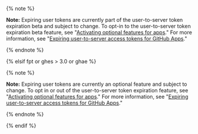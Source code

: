 
{% note %}

**Note:** Expiring user tokens are currently part of the user-to-server token expiration beta and subject to change. To opt-in to the user-to-server token expiration beta feature, see "[Activating optional features for apps](/developers/apps/activating-optional-features-for-apps)." For more information, see "[Expiring user-to-server access tokens for GitHub Apps](https://developer.github.com/changes/2020-04-30-expiring-user-to-server-access-tokens-for-github-apps)."

{% endnote %}

{% elsif fpt or ghes > 3.0 or ghae %}

{% note %}

**Note:** Expiring user tokens are currently an optional feature and subject to change. To opt in or out of the user-to-server token expiration feature, see "[Activating optional features for apps](/developers/apps/activating-optional-features-for-apps)." For more information, see "[Expiring user-to-server access tokens for GitHub Apps](https://developer.github.com/changes/2020-04-30-expiring-user-to-server-access-tokens-for-github-apps)."

{% endnote %}

{% endif %}
